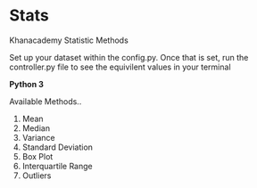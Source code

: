 # Stats
Khanacademy Statistic Methods

Set up your dataset within the config.py. Once that is set, run the controller.py file to see the equivilent values in your terminal

**Python 3**

Available Methods..

1. Mean
2. Median
3. Variance
4. Standard Deviation
5. Box Plot
6. Interquartile Range
7. Outliers
